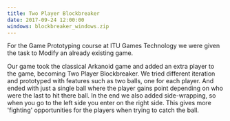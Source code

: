 ```yaml
---
title: Two Player Blockbreaker
date: 2017-09-24 12:00:00
windows: blockbreaker_windows.zip
---
```


For the Game Prototyping course at ITU Games Technology we were given the task to Modify an already existing game.

Our game took the classical Arkanoid game and added an extra player to the game, becoming Two Player Blockbreaker.
We tried different iteration and prototyped with features such as two balls, one for each player. And ended with just a single ball where the player gains point depending on who were the last to hit there ball.
In the end we also added side-wrapping, so when you go to the left side you enter on the right side. This gives more 'fighting' opportunities for the players when trying to catch the ball.